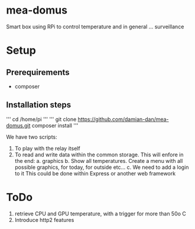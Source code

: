 # mea-domus
Smart box using RPi to control temperature and in general ... surveillance
# Setup
## Prerequirements
- composer
## Installation steps
'''
cd /home/pi
'''
'''
git clone https://github.com/damian-dan/mea-domus.git
composer install
'''

 
We have two scripts:
1. To play with the relay itself
2. To read and write data within the common storage. This will enfore in the end:
    a. graphics
    b. Show all temperatures. Create a menu with all possible graphics, for today, for outside etc...
    c. We need to add a login to it
    This could be done within Express or another web framework
    
# ToDo
1. retrieve CPU and GPU temperature, with a trigger for more than 50o C
2. Introduce http2 features


